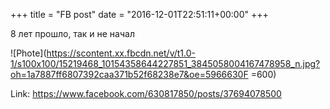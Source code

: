 +++
title = "FB post"
date = "2016-12-01T22:51:11+00:00"
+++

8 лет прошло, так и не начал

![Phote](https://scontent.xx.fbcdn.net/v/t1.0-1/s100x100/15219468_10154358644227851_3845058004167478958_n.jpg?oh=1a7887ff6807392caa371b52f68238e7&oe=5966630F =600)


Link: https://www.facebook.com/630817850/posts/37694078500
